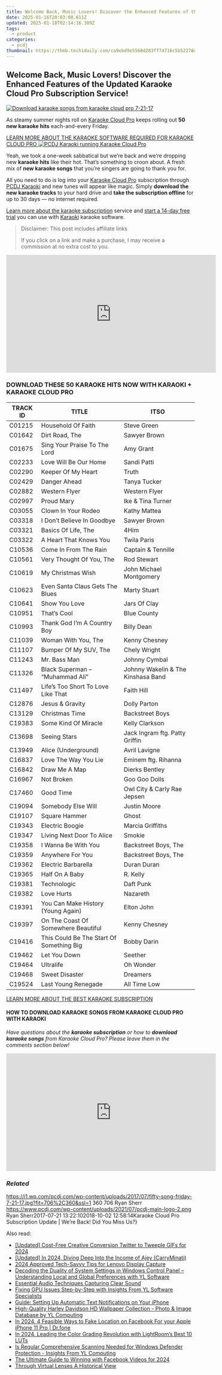 ```yaml
---
title: Welcome Back, Music Lovers! Discover the Enhanced Features of the Updated Karaoke Cloud Pro Subscription Service!
date: 2025-01-16T20:03:08.611Z
updated: 2025-01-18T02:14:16.309Z
tags:
  - product
categories:
  - pcdj
thumbnail: https://thmb.techidaily.com/ca9ebd9e5568d283ff74716c5b52278ddfb01bff412fbb14fb93882fc8d1dc09.jpg
---
```


## Welcome Back, Music Lovers! Discover the Enhanced Features of the Updated Karaoke Cloud Pro Subscription Service!

[![Download karaoke songs from karaoke cloud pro 7-21-17](https://i1.wp.com/pcdj.com/wp-content/uploads/2017/07/fifty-song-friday-7-21-17.jpg?resize=706%2C321&ssl=1)](https://i1.wp.com/pcdj.com/wp-content/uploads/2017/07/fifty-song-friday-7-21-17.jpg?fit=706%2C360&ssl=1 "Download karaoke songs from karaoke cloud pro 7-21-17")

As steamy summer nights roll on [Karaoke Cloud Pro](https://tools.techidaily.com/pcdj/products/) keeps rolling out **50 new karaoke hits** each-and-every Friday.

[LEARN MORE ABOUT THE KARAOKE SOFTWARE REQUIRED FOR KARAOKE CLOUD PRO ![PCDJ Karaoki running Karaoke Cloud Pro](https://i1.wp.com/pcdj.com/wp-content/uploads/2017/07/12359823_10208832616511706_7431813148578882242_n.jpg?fit=300%2C169&ssl=1 "PCDJ Karaoki running Karaoke Cloud Pro")](https://tools.techidaily.com/pcdj/products/)

Yeah, we took a one-week sabbatical but we’re back and we’re dropping new **karaoke hits** like their hot. That’s something to croon about. A fresh mix of **new karaoke songs** that you’re singers are going to thank you for.

All you need to do is log into your [Karaoke Cloud Pro](https://tools.techidaily.com/pcdj/products/) subscription through [PCDJ Karaoki](https://tools.techidaily.com/pcdj/products/) and new tunes will appear like magic. Simply **download the new karaoke tracks** to your hard drive and **take the subscription offline** for up to 30 days — no internet required.

[Learn more about the karaoke subscription](https://tools.techidaily.com/pcdj/products/) service and [start a 14-day free trial](https://www.karaokelocker.com/subscription.pl) you can use with [Karaoki](https://tools.techidaily.com/pcdj/products/) karaoke software.

>  Disclaimer: This post includes affiliate links
>
>  If you click on a link and make a purchase, I may receive a commission at no extra cost to you.
>

<!-- affiliate ads begin -->
<iframe width="560" height="315" src="https://www.youtube.com/embed/HtM7d4dpN1I?si=2vN_xgVGD4eYGORu" title="YouTube video player" frameborder="0" allow="accelerometer; autoplay; clipboard-write; encrypted-media; gyroscope; picture-in-picture; web-share" referrerpolicy="strict-origin-when-cross-origin" allowfullscreen></iframe>
<!-- affiliate ads end -->

### DOWNLOAD THESE 50 KARAOKE HITS NOW WITH KARAOKI + KARAOKE CLOUD PRO

| **TRACK ID** | **TITLE**                                | **ITSO**                           |
| ------------ | ---------------------------------------- | ---------------------------------- |
| C01215       | Household Of Faith                       | Steve Green                        |
| C01642       | Dirt Road, The                           | Sawyer Brown                       |
| C01675       | Sing Your Praise To The Lord             | Amy Grant                          |
| C02233       | Love Will Be Our Home                    | Sandi Patti                        |
| C02290       | Keeper Of My Heart                       | Truth                              |
| C02429       | Danger Ahead                             | Tanya Tucker                       |
| C02882       | Western Flyer                            | Western Flyer                      |
| C02997       | Proud Mary                               | Ike & Tina Turner                  |
| C03055       | Clown In Your Rodeo                      | Kathy Mattea                       |
| C03318       | I Don’t Believe In Goodbye               | Sawyer Brown                       |
| C03321       | Basics Of Life, The                      | 4Him                               |
| C03322       | A Heart That Knows You                   | Twila Paris                        |
| C10536       | Come In From The Rain                    | Captain & Tennille                 |
| C10561       | Very Thought Of You, The                 | Rod Stewart                        |
| C10619       | My Christmas Wish                        | John Michael Montgomery            |
| C10623       | Even Santa Claus Gets The Blues          | Marty Stuart                       |
| C10641       | Show You Love                            | Jars Of Clay                       |
| C10951       | That’s Cool                              | Blue County                        |
| C10993       | Thank God I’m A Country Boy              | Billy Dean                         |
| C11039       | Woman With You, The                      | Kenny Chesney                      |
| C11107       | Bumper Of My SUV, The                    | Chely Wright                       |
| C11243       | Mr. Bass Man                             | Johnny Cymbal                      |
| C11326       | Black Superman – “Muhammad Ali”          | Johnny Wakelin & The Kinshasa Band |
| C11497       | Life’s Too Short To Love Like That       | Faith Hill                         |
| C12876       | Jesus & Gravity                          | Dolly Parton                       |
| C13129       | Christmas Time                           | Backstreet Boys                    |
| C19383       | Some Kind Of Miracle                     | Kelly Clarkson                     |
| C13698       | Seeing Stars                             | Jack Ingram ftg. Patty Griffin     |
| C13949       | Alice (Underground)                      | Avril Lavigne                      |
| C16837       | Love The Way You Lie                     | Eminem ftg. Rihanna                |
| C16842       | Draw Me A Map                            | Dierks Bentley                     |
| C16967       | Not Broken                               | Goo Goo Dolls                      |
| C17460       | Good Time                                | Owl City & Carly Rae Jepsen        |
| C19094       | Somebody Else Will                       | Justin Moore                       |
| C19107       | Square Hammer                            | Ghost                              |
| C19343       | Electric Boogie                          | Marcia Griffiths                   |
| C19347       | Living Next Door To Alice                | Smokie                             |
| C19358       | I Wanna Be With You                      | Backstreet Boys, The               |
| C19359       | Anywhere For You                         | Backstreet Boys, The               |
| C19362       | Electric Barbarella                      | Duran Duran                        |
| C19365       | Half On A Baby                           | R. Kelly                           |
| C19381       | Technologic                              | Daft Punk                          |
| C19382       | Love Hurts                               | Nazareth                           |
| C19391       | You Can Make History (Young Again)       | Elton John                         |
| C19397       | On The Coast Of Somewhere Beautiful      | Kenny Chesney                      |
| C19416       | This Could Be The Start Of Something Big | Bobby Darin                        |
| C19462       | Let You Down                             | Seether                            |
| C19464       | Ultralife                                | Oh Wonder                          |
| C19468       | Sweet Disaster                           | Dreamers                           |
| C19524       | Last Young Renegade                      | All Time Low                       |

[LEARN MORE ABOUT THE BEST KARAOKE SUBSCRIPTION](https://tools.techidaily.com/pcdj/products/)

#### HOW TO DOWNLOAD KARAOKE SONGS FROM KARAOKE CLOUD PRO WITH KARAOKI

_Have questions about the **karaoke subscription** or how to **download karaoke songs** from Karaoke Cloud Pro? Please leave them in the comments section below!_

<!-- affiliate ads begin -->
<iframe width="560" height="315" src="https://www.youtube.com/embed/PD0vq5qAYkw?si=5H3KWtCfUOYg1Nlv" title="YouTube video player" frameborder="0" allow="accelerometer; autoplay; clipboard-write; encrypted-media; gyroscope; picture-in-picture; web-share" referrerpolicy="strict-origin-when-cross-origin" allowfullscreen></iframe>
<!-- affiliate ads end -->

### _Related_

https://i1.wp.com/pcdj.com/wp-content/uploads/2017/07/fifty-song-friday-7-21-17.jpg?fit=706%2C360&ssl=1 360 706 Ryan Sherr https://www.pcdj.com/wp-content/uploads/2021/07/pcdj-main-logo-2.png Ryan Sherr2017-07-21 13:22:102018-10-02 12:58:14Karaoke Cloud Pro Subscription Update | We’re Back! Did You Miss Us?}

<ins class="adsbygoogle"
     style="display:block"
     data-ad-format="autorelaxed"
     data-ad-client="ca-pub-7571918770474297"
     data-ad-slot="1223367746"></ins>

<ins class="adsbygoogle"
     style="display:block"
     data-ad-client="ca-pub-7571918770474297"
     data-ad-slot="8358498916"
     data-ad-format="auto"
     data-full-width-responsive="true"></ins>

<span class="atpl-alsoreadstyle">Also read:</span>
<div><ul>
<li><a href="https://twitter-clips.techidaily.com/updated-cost-free-creative-conversion-twitter-to-tweeple-gifs-for-2024/"><u>[Updated] Cost-Free Creative Conversion Twitter to Tweeple GIFs for 2024</u></a></li>
<li><a href="https://youtube-tips.techidaily.com/ed-in-2024-diving-deep-into-the-income-of-ajey-carryminati/"><u>[Updated] In 2024, Diving Deep Into the Income of Ajey (CarryMinati)</u></a></li>
<li><a href="https://video-capture.techidaily.com/2024-approved-tech-savvy-tips-for-lenovo-display-capture/"><u>2024 Approved Tech-Savvy Tips for Lenovo Display Capture</u></a></li>
<li><a href="https://discover-able.techidaily.com/decoding-the-duality-of-system-settings-in-windows-control-panel-understanding-local-and-global-preferences-with-yl-software/"><u>Decoding the Duality of System Settings in Windows Control Panel – Understanding Local and Global Preferences with YL Software</u></a></li>
<li><a href="https://youtube-web.techidaily.com/tial-audio-techniques-capturing-clear-sound/"><u>Essential Audio Techniques Capturing Clear Sound</u></a></li>
<li><a href="https://discover-able.techidaily.com/fixing-gpu-issues-step-by-step-with-insights-from-yl-software-specialists/"><u>Fixing GPU Issues Step-by-Step with Insights From YL Software Specialists</u></a></li>
<li><a href="https://tech-renaissance.techidaily.com/guide-setting-up-automatic-text-notifications-on-your-iphone/"><u>Guide: Setting Up Automatic Text Notifications on Your iPhone</u></a></li>
<li><a href="https://discover-able.techidaily.com/high-quality-harley-davidson-hd-wallpaper-collection-photo-and-image-database-by-yl-computing/"><u>High-Quality Harley Davidson HD Wallpaper Collection - Photo & Image Database by YL Computing</u></a></li>
<li><a href="https://location-social.techidaily.com/in-2024-4-feasible-ways-to-fake-location-on-facebook-for-your-apple-iphone-11-pro-drfone-by-drfone-virtual-ios/"><u>In 2024, 4 Feasible Ways to Fake Location on Facebook For your Apple iPhone 11 Pro | Dr.fone</u></a></li>
<li><a href="https://extra-guidance.techidaily.com/in-2024-leading-the-color-grading-revolution-with-lightrooms-best-10-luts/"><u>In 2024, Leading the Color Grading Revolution with LightRoom’s Best 10 LUTs</u></a></li>
<li><a href="https://discover-able.techidaily.com/is-regular-comprehensive-scanning-needed-for-windows-defender-protection-insights-from-yl-computing/"><u>Is Regular Comprehensive Scanning Needed for Windows Defender Protection - Insights From YL Computing</u></a></li>
<li><a href="https://facebook-video-content.techidaily.com/the-ultimate-guide-to-winning-with-facebook-videos-for-2024/"><u>The Ultimate Guide to Winning with Facebook Videos for 2024</u></a></li>
<li><a href="https://extra-lessons.techidaily.com/through-virtual-lenses-a-historical-view/"><u>Through Virtual Lenses A Historical View</u></a></li>
</ul></div>

